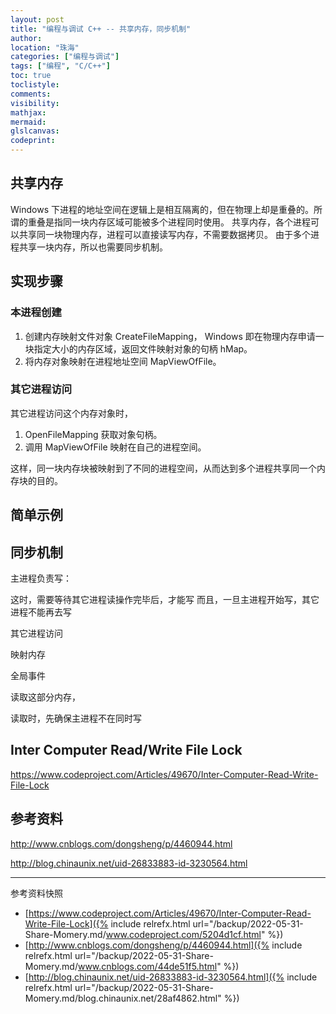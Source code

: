 ```yaml
---
layout: post
title: "编程与调试 C++ -- 共享内存，同步机制"
author:
location: "珠海"
categories: ["编程与调试"]
tags: ["编程", "C/C++"]
toc: true
toclistyle:
comments:
visibility:
mathjax:
mermaid:
glslcanvas:
codeprint:
---
```


[^_^]: blog.csdn.net/shuilan0066/article/details/87979315


## 共享内存

Windows 下进程的地址空间在逻辑上是相互隔离的，但在物理上却是重叠的。所谓的重叠是指同一块内存区域可能被多个进程同时使用。
共享内存，各个进程可以共享同一块物理内存，进程可以直接读写内存，不需要数据拷贝。
由于多个进程共享一块内存，所以也需要同步机制。


## 实现步骤


### 本进程创建

1. 创建内存映射文件对象 CreateFileMapping，
    Windows 即在物理内存申请一块指定大小的内存区域，返回文件映射对象的句柄 hMap。
2. 将内存对象映射在进程地址空间 MapViewOfFile。


### 其它进程访问

其它进程访问这个内存对象时，
1. OpenFileMapping 获取对象句柄。
2. 调用 MapViewOfFile 映射在自己的进程空间。

这样，同一块内存块被映射到了不同的进程空间，从而达到多个进程共享同一个内存块的目的。


## 简单示例


## 同步机制

主进程负责写：

这时，需要等待其它进程读操作完毕后，才能写
而且，一旦主进程开始写，其它进程不能再去写

其它进程访问

映射内存

全局事件

读取这部分内存，

读取时，先确保主进程不在同时写


## Inter Computer Read/Write File Lock

https://www.codeproject.com/Articles/49670/Inter-Computer-Read-Write-File-Lock


## 参考资料

http://www.cnblogs.com/dongsheng/p/4460944.html

http://blog.chinaunix.net/uid-26833883-id-3230564.html



<hr class='reviewline'/>
<p class='reviewtip'><script type='text/javascript' src='{% include relref.html url="/assets/reviewjs/blogs/2022-05-31-Share-Momery.md.js" %}'></script></p>
<font class='ref_snapshot'>参考资料快照</font>

- [https://www.codeproject.com/Articles/49670/Inter-Computer-Read-Write-File-Lock]({% include relrefx.html url="/backup/2022-05-31-Share-Momery.md/www.codeproject.com/5204d1cf.html" %})
- [http://www.cnblogs.com/dongsheng/p/4460944.html]({% include relrefx.html url="/backup/2022-05-31-Share-Momery.md/www.cnblogs.com/44de51f5.html" %})
- [http://blog.chinaunix.net/uid-26833883-id-3230564.html]({% include relrefx.html url="/backup/2022-05-31-Share-Momery.md/blog.chinaunix.net/28af4862.html" %})
